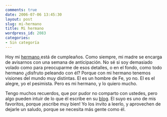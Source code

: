 ```yaml
---
comments: true
date: 2006-07-06 13:45:30
layout: post
slug: mi-hermano
title: Mi hermano
wordpress_id: 2083
categories:
- Sin categoría
---
```


Hoy mi [hermano ](http://www.ricardodiaz.org/)está de cumpleaños. Como siempre, mi madre se encarga de avisarnos con una semana de anticipación. No sé si soy demasiado volado como para preocuparme de esos detalles, o en el fondo, como todo hermano ¿disfruto peleando con él? Porque con mi hermano tenemos visiones del mundo muy distintas. El es un hombre de Fe, yo no. El es el alegre, yo el pesimista. Pero es mi hermano, y lo quiero mucho.

Tengo muchos recuerdos, que por pudor no comparto con ustedes, pero algo pueden intuir de lo que él escribe en su [blog](http://web.archive.org/web/20090426080956/http://www.ricardodiaz.org/). El suyo es uno de mis favoritos, porque ¡escribe muy bien! Yo los invito a leerlo, y aprovechen de dejarle un saludo, porque se necesita más gente como él.


